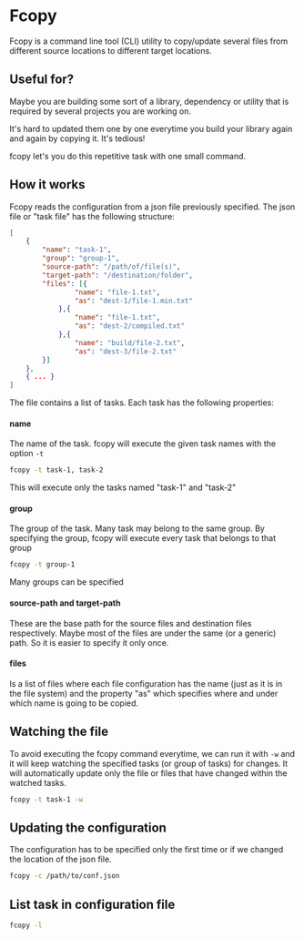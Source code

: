# Fcopy

Fcopy is a command line tool (CLI) utility to copy/update several files from different source locations to different target locations.


## Useful for?

Maybe you are building some sort of a library, dependency or utility that is required by several projects you are working on.

It's hard to updated them one by one everytime you build your library again and again by copying it. It's tedious!

fcopy let's you do this repetitive task with one small command.


## How it works

Fcopy reads the configuration from a json file previously specified. The json file or "task file" has the following structure:

```json
[
    {
        "name": "task-1",
        "group": "group-1",
        "source-path": "/path/of/file(s)",
        "target-path": "/destination/folder",
        "files": [{ 
                "name": "file-1.txt", 
                "as": "dest-1/file-1.min.txt" 
            },{ 
                "name": "file-1.txt", 
                "as": "dest-2/compiled.txt" 
            },{ 
                "name": "build/file-2.txt", 
                "as": "dest-3/file-2.txt" 
        }]
    },
    { ... }
]
```

The file contains a list of tasks. Each task has the following properties:

#### name
The name of the task. fcopy will execute the given task names with the option `-t`

```bash
fcopy -t task-1, task-2
```

This will execute only the tasks named "task-1" and "task-2"


#### group
The group of the task. Many task may belong to the same group. By specifying the group, fcopy will execute every task that belongs to that group

```bash
fcopy -t group-1
```

Many groups can be specified

#### source-path and target-path

These are the base path for the source files and destination files respectively. Maybe most of the files are under the same (or a generic) path. So it is easier to specify it only once.

#### files
Is a list of files where each file configuration has the name (just as it is in the file system) and the property "as" which specifies where and under which name is going to be copied. 


## Watching the file
To avoid executing the fcopy command everytime, we can run it with `-w` and it will keep watching the specified tasks (or group of tasks) for changes. It will automatically update only the file or files that have changed within the watched tasks. 


```bash
fcopy -t task-1 -w
```

## Updating the configuration

The configuration has to be specified only the first time or if we changed the location of the json file.

```bash
fcopy -c /path/to/conf.json
```

## List task in configuration file

```bash
fcopy -l
```


